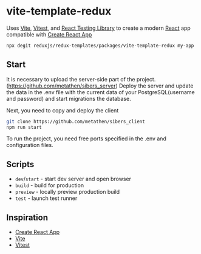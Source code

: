 # vite-template-redux

Uses [Vite](https://vitejs.dev/), [Vitest](https://vitest.dev/), and [React Testing Library](https://github.com/testing-library/react-testing-library) to create a modern [React](https://react.dev/) app compatible with [Create React App](https://create-react-app.dev/)

```sh
npx degit reduxjs/redux-templates/packages/vite-template-redux my-app
```

## Start
It is necessary to upload the server-side part of the project.(https://github.com/metathen/sibers_server)
Deploy the server and update the data in the .env file with the current data of your PostgreSQL(username and password) and start migrations the database.

Next, you need to copy and deploy the client
```sh
git clone https://github.com/metathen/sibers_client
npm run start
```
To run the project, you need free ports specified in the .env and configuration files.

## Scripts

- `dev`/`start` - start dev server and open browser
- `build` - build for production
- `preview` - locally preview production build
- `test` - launch test runner

## Inspiration

- [Create React App](https://github.com/facebook/create-react-app/tree/main/packages/cra-template)
- [Vite](https://github.com/vitejs/vite/tree/main/packages/create-vite/template-react)
- [Vitest](https://github.com/vitest-dev/vitest/tree/main/examples/react-testing-lib)

